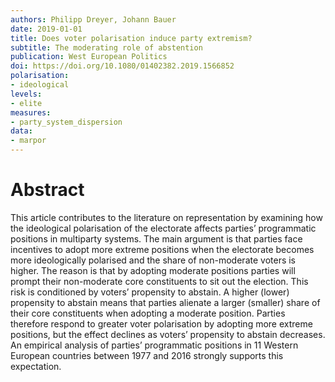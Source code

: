 ```yaml
---
authors: Philipp Dreyer, Johann Bauer
date: 2019-01-01
title: Does voter polarisation induce party extremism? 
subtitle: The moderating role of abstention
publication: West European Politics
doi: https://doi.org/10.1080/01402382.2019.1566852
polarisation: 
- ideological
levels: 
- elite
measures: 
- party_system_dispersion
data:
- marpor
---
```


# Abstract
This article contributes to the literature on representation by examining how the ideological polarisation of the electorate affects parties’ programmatic positions in multiparty systems. The main argument is that parties face incentives to adopt more extreme positions when the electorate becomes more ideologically polarised and the share of non-moderate voters is higher. The reason is that by adopting moderate positions parties will prompt their non-moderate core constituents to sit out the election. This risk is conditioned by voters’ propensity to abstain. A higher (lower) propensity to abstain means that parties alienate a larger (smaller) share of their core constituents when adopting a moderate position. Parties therefore respond to greater voter polarisation by adopting more extreme positions, but the effect declines as voters’ propensity to abstain decreases. An empirical analysis of parties’ programmatic positions in 11 Western European countries between 1977 and 2016 strongly supports this expectation.